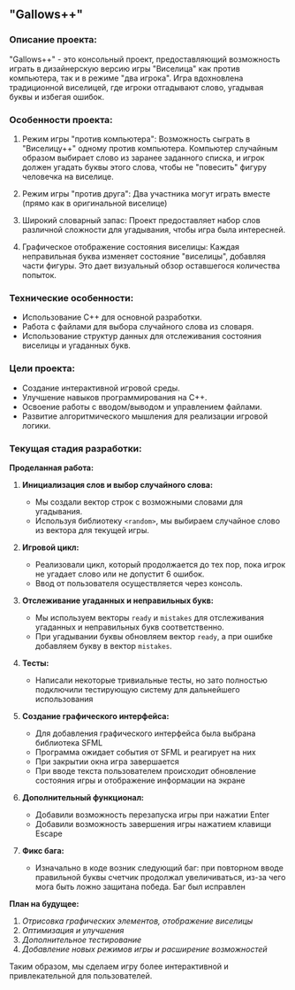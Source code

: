 ## "Gallows++"

### Описание проекта:
"Gallows++" - это консольный проект, предоставляющий возможность играть в дизайнерскую версию игры "Виселица" как против компьютера, так и в режиме "два игрока". Игра вдохновлена традиционной виселицей, где игроки отгадывают слово, угадывая буквы и избегая ошибок.

### Особенности проекта:

1. Режим игры "против компьютера": Возможность сыграть в "Виселицу++" одному против компьютера. Компьютер случайным образом выбирает слово из заранее заданного списка, и игрок должен угадать буквы этого слова, чтобы не "повесить" фигуру человечка на виселице.

2. Режим игры "против друга": Два участника могут играть вместе (прямо как в оригинальной виселице)

3. Широкий словарный запас: Проект предоставляет набор слов различной сложности для угадывания, чтобы игра была интересней.

4. Графическое отображение состояния виселицы: Каждая неправильная буква изменяет состояние "виселицы", добавляя части фигуры. Это дает визуальный обзор оставшегося количества попыток.

### Технические особенности:

- Использование C++ для основной разработки.
- Работа с файлами для выбора случайного слова из словаря.
- Использование структур данных для отслеживания состояния виселицы и угаданных букв.

### Цели проекта:

- Создание интерактивной игровой среды.
- Улучшение навыков программирования на C++.
- Освоение работы с вводом/выводом и управлением файлами.
- Развитие алгоритмического мышления для реализации игровой логики.

### Текущая стадия разработки:

**Проделанная работа:**

1. **Инициализация слов и выбор случайного слова:**
   - Мы создали вектор строк с возможными словами для угадывания.
   - Используя библиотеку `<random>`, мы выбираем случайное слово из вектора для текущей игры.

2. **Игровой цикл:**
   - Реализовали цикл, который продолжается до тех пор, пока игрок не угадает слово или не допустит 6 ошибок.
   - Ввод от пользователя осуществляется через консоль.

3. **Отслеживание угаданных и неправильных букв:**
   - Мы используем векторы `ready` и `mistakes` для отслеживания угаданных и неправильных букв соответственно.
   - При угадывании буквы обновляем вектор `ready`, а при ошибке добавляем букву в вектор `mistakes`.
  
4. **Тесты:**
   - Написали некоторые тривиальные тесты, но зато полностью подключили тестирующую систему для дальнейшего использования

5. **Создание графического интерфейса:**
   - Для добавления графического интерфейса была выбрана библиотека SFML
   - Программа ожидает события от SFML и реагирует на них
   - При закрытии окна игра завершается
   - При вводе текста пользователем происходит обновление состояния игры и отображение информации на экране

6. **Дополнительный функционал:**
   - Добавили возможность перезапуска игры при нажатии Enter
   - Добавили возможность завершения игры нажатием клавищи Escape
  
7. **Фикс бага:**
   - Изначально в коде возник следующий баг: при повторном вводе правильной буквы счетчик продолжал увеличиваться, из-за чего мога быть ложно защитана победа. Баг был исправлен

**План на будущее:**

1. *Отрисовка графических элементов, отображение виселицы*
2. *Оптимизация и улучшения*
3. *Дополнительное тестирование*
4. *Добавление новых режимов игры и расширение возможностей*

Таким образом, мы сделаем игру более интерактивной и привлекательной для пользователей.
